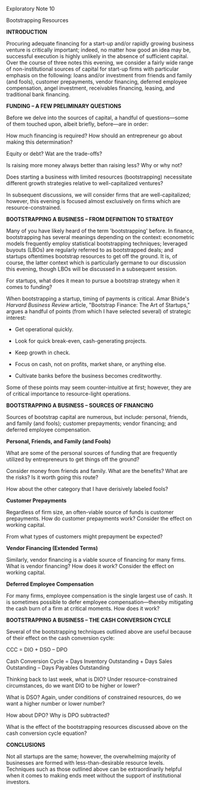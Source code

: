 Exploratory Note 10

Bootstrapping Resources

**INTRODUCTION**

Procuring adequate financing for a start-up and/or rapidly growing business venture is critically important; indeed, no matter how good an idea may be, successful execution is highly unlikely in the absence of sufficient capital.  Over the course of three notes this evening, we consider a fairly wide range of non-institutional sources of capital for start-up firms with particular emphasis on the following: loans and/or investment from friends and family (and fools), customer prepayments, vendor financing, deferred employee compensation, angel investment, receivables financing, leasing, and traditional bank financing.

**FUNDING – A FEW PRELIMINARY QUESTIONS**

Before we delve into the sources of capital, a handful of questions—some of them touched upon, albeit briefly, before—are in order:

How much financing is required?  How should an entrepreneur go about making this determination?





Equity or debt?  Wat are the trade-offs?





Is raising more money always better than raising less?  Why or why not?





Does starting a business with limited resources (bootstrapping) necessitate different growth strategies relative to well-capitalized ventures?





In subsequent discussions, we will consider firms that are well-capitalized; however, this evening is focused almost exclusively on firms which are resource-constrained.



**BOOTSTRAPPING A BUSINESS – FROM DEFINITION TO STRATEGY**

Many of you have likely heard of the term &#39;bootstrapping&#39; before.  In finance, bootstrapping has several meanings depending on the context: econometric models frequently employ statistical bootstrapping techniques; leveraged buyouts (LBOs) are regularly referred to as bootstrapped deals; and startups oftentimes bootstrap resources to get off the ground.  It is, of course, the latter context which is particularly germane to our discussion this evening, though LBOs will be discussed in a subsequent session.

For startups, what does it mean to pursue a bootstrap strategy when it comes to funding?





When bootstrapping a startup, timing of payments is critical.  Amar Bhide&#39;s _Harvard Business Review_ article, &quot;Bootstrap Finance: The Art of Startups,&quot; argues a handful of points (from which I have selected several) of strategic interest:

- Get operational quickly.



- Look for quick break-even, cash-generating projects.



- Keep growth in check.



- Focus on cash, not on profits, market share, or anything else.



- Cultivate banks before the business becomes creditworthy.



Some of these points may seem counter-intuitive at first; however, they are of critical importance to resource-light operations.

**BOOTSTRAPPING A BUSINESS – SOURCES OF FINANCING**

Sources of bootstrap capital are numerous, but include: personal, friends, and family (and fools); customer prepayments; vendor financing; and deferred employee compensation.



**Personal, Friends, and Family (and Fools)**

What are some of the personal sources of funding that are frequently utilized by entrepreneurs to get things off the ground?





Consider money from friends and family.  What are the benefits?  What are the risks?  Is it worth going this route?





How about the other category that I have derisively labeled fools?





**Customer Prepayments**

Regardless of firm size, an often-viable source of funds is customer prepayments.  How do customer prepayments work?  Consider the effect on working capital.





From what types of customers might prepayment be expected?





**Vendor Financing (Extended Terms)**

Similarly, vendor financing is a viable source of financing for many firms.  What is vendor financing?  How does it work?   Consider the effect on working capital.







**Deferred Employee Compensation**

For many firms, employee compensation is the single largest use of cash.  It is sometimes possible to defer employee compensation—thereby mitigating the cash burn of a firm at critical moments.  How does it work?





**BOOTSTRAPPING A BUSINESS – THE CASH CONVERSION CYCLE**

Several of the bootstrapping techniques outlined above are useful because of their effect on the cash conversion cycle:

CCC = DIO + DSO – DPO

Cash Conversion Cycle = Days Inventory Outstanding + Days Sales Outstanding – Days Payables Outstanding

Thinking back to last week, what is DIO?  Under resource-constrained circumstances, do we want DIO to be higher or lower?





What is DSO?  Again, under conditions of constrained resources, do we want a higher number or lower number?





How about DPO?  Why is DPO subtracted?





What is the effect of the bootstrapping resources discussed above on the cash conversion cycle equation?







**CONCLUSIONS**

Not all startups are the same; however, the overwhelming majority of businesses are formed with less-than-desirable resource levels.  Techniques such as those outlined above can be extraordinarily helpful when it comes to making ends meet without the support of institutional investors.
